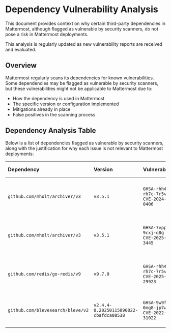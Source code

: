 # Dependency Vulnerability Analysis

This document provides context on why certain third-party dependencies in Mattermost, although flagged as vulnerable by security scanners, do not pose a risk in Mattermost deployments.

This analysis is regularly updated as new vulnerability reports are received and evaluated.

## Overview

Mattermost regularly scans its dependencies for known vulnerabilities. Some dependencies may be flagged as vulnerable by security scanners, but these vulnerabilities might not be applicable to Mattermost due to:

* How the dependency is used in Mattermost
* The specific version or configuration implemented
* Mitigations already in place
* False positives in the scanning process

## Dependency Analysis Table

Below is a list of dependencies flagged as vulnerable by security scanners, along with the justification for why each issue is not relevant to Mattermost deployments:

| Dependency | Version | Vulnerability | Why Not Applicable |
|:-----------|:--------|:--------------|:-------------------|
| `github.com/mholt/archiver/v3` | `v3.5.1` | `GHSA-rhh4-rh7c-7r5v`<br>`CVE-2024-0406`| Mattermost doesn't use the vulnerable `Unarchive()` function |
| `github.com/mholt/archiver/v3` | `v3.5.1` | `GHSA-7vpp-9cxj-q8g`<br>`CVE-2025-3445` | Mattermost doesn't use the vulnerable `Unarchive()` function |
| `github.com/redis/go-redis/v9` | `v9.7.0` | `GHSA-rhh4-rh7c-7r5v`<br>`CVE-2025-29923` | Mattermost doesn't use the vulnerable `bleve/http` package |
| `github.com/blevesearch/bleve/v2` | `v2.4.4-0.20250115090822-cbafdca08538` | `GHSA-9w9f-6mg8-jp7w`<br>`CVE-2022-31022` | Mattermost doesn't use this transitive dependency |